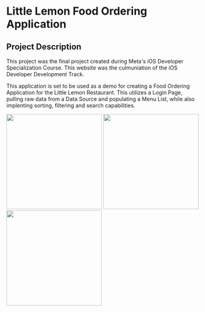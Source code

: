 # Little Lemon Food Ordering Application

## Project Description
This project was the final project created during Meta's iOS Developer Specialization Course. This website was the culmuniation of the iOS Developer Development Track.

This application is set to be used as a demo for creating a Food Ordering Application for the Little Lemon Restaurant. This utilizes a Login Page, pulling raw data from a Data Source and populating a Menu List, while also implenting sorting, filtering and search capabilities.

<img src="https://user-images.githubusercontent.com/20054991/231498075-c3b3a111-2049-4bf4-a102-26be89fe9067.png" width="250" /> <img src="https://user-images.githubusercontent.com/20054991/231498794-20189ce1-2d85-4fdf-931b-d6486986b062.png" width="250" /> <img src="https://user-images.githubusercontent.com/20054991/231498329-9d53e889-1188-4c5d-b784-409928922ffc.png" width="250" />
